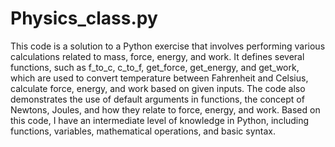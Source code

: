 # Physics_class.py
This code is a solution to a Python exercise that involves performing various calculations related to mass, force, energy, and work. It defines several functions, such as f_to_c, c_to_f, get_force, get_energy, and get_work, which are used to convert temperature between Fahrenheit and Celsius, calculate force, energy, and work based on given inputs. The code also demonstrates the use of default arguments in functions, the concept of Newtons, Joules, and how they relate to force, energy, and work. Based on this code, I have an intermediate level of knowledge in Python, including functions, variables, mathematical operations, and basic syntax. 



